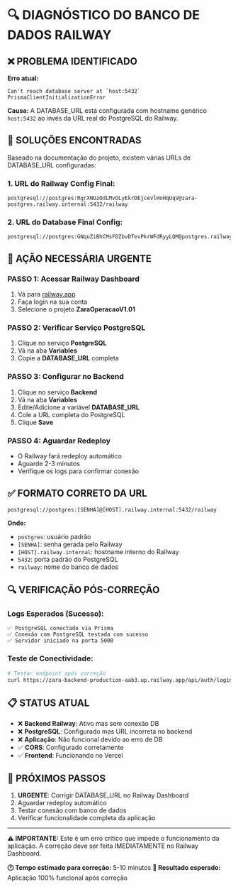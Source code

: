 # 🔍 DIAGNÓSTICO DO BANCO DE DADOS RAILWAY

## ❌ PROBLEMA IDENTIFICADO

**Erro atual:**
```
Can't reach database server at `host:5432`
PrismaClientInitializationError
```

**Causa:** A DATABASE_URL está configurada com hostname genérico `host:5432` ao invés da URL real do PostgreSQL do Railway.

## 🔧 SOLUÇÕES ENCONTRADAS

Baseado na documentação do projeto, existem várias URLs de DATABASE_URL configuradas:

### 1. URL do Railway Config Final:
```
postgresql://postgres:RgrXNUzOdLMvOLyEkrDEjcevlHoHqUqV@zara-postgres.railway.internal:5432/railway
```

### 2. URL do Database Final Config:
```
postgresql://postgres:GNquZiBhCMsFDZbvDTevPkrWFdRyyLQM@postgres.railway.internal:5432/railway
```

## 🚨 AÇÃO NECESSÁRIA URGENTE

### PASSO 1: Acessar Railway Dashboard
1. Vá para [railway.app](https://railway.app)
2. Faça login na sua conta
3. Selecione o projeto **ZaraOperacaoV1.01**

### PASSO 2: Verificar Serviço PostgreSQL
1. Clique no serviço **PostgreSQL**
2. Vá na aba **Variables**
3. Copie a **DATABASE_URL** completa

### PASSO 3: Configurar no Backend
1. Clique no serviço **Backend**
2. Vá na aba **Variables**
3. Edite/Adicione a variável **DATABASE_URL**
4. Cole a URL completa do PostgreSQL
5. Clique **Save**

### PASSO 4: Aguardar Redeploy
- O Railway fará redeploy automático
- Aguarde 2-3 minutos
- Verifique os logs para confirmar conexão

## ✅ FORMATO CORRETO DA URL

```
postgresql://postgres:[SENHA]@[HOST].railway.internal:5432/railway
```

**Onde:**
- `postgres`: usuário padrão
- `[SENHA]`: senha gerada pelo Railway
- `[HOST].railway.internal`: hostname interno do Railway
- `5432`: porta padrão do PostgreSQL
- `railway`: nome do banco de dados

## 🔍 VERIFICAÇÃO PÓS-CORREÇÃO

### Logs Esperados (Sucesso):
```
✅ PostgreSQL conectado via Prisma
✅ Conexão com PostgreSQL testada com sucesso
✅ Servidor iniciado na porta 5000
```

### Teste de Conectividade:
```bash
# Testar endpoint após correção
curl https://zara-backend-production-aab3.up.railway.app/api/auth/login
```

## 📋 STATUS ATUAL

- ❌ **Backend Railway**: Ativo mas sem conexão DB
- ❌ **PostgreSQL**: Configurado mas URL incorreta no backend
- ❌ **Aplicação**: Não funcional devido ao erro de DB
- ✅ **CORS**: Configurado corretamente
- ✅ **Frontend**: Funcionando no Vercel

## 🎯 PRÓXIMOS PASSOS

1. **URGENTE**: Corrigir DATABASE_URL no Railway Dashboard
2. Aguardar redeploy automático
3. Testar conexão com banco de dados
4. Verificar funcionalidade completa da aplicação

---

**⚠️ IMPORTANTE:** Este é um erro crítico que impede o funcionamento da aplicação. A correção deve ser feita IMEDIATAMENTE no Railway Dashboard.

**🕐 Tempo estimado para correção:** 5-10 minutos
**🎯 Resultado esperado:** Aplicação 100% funcional após correção